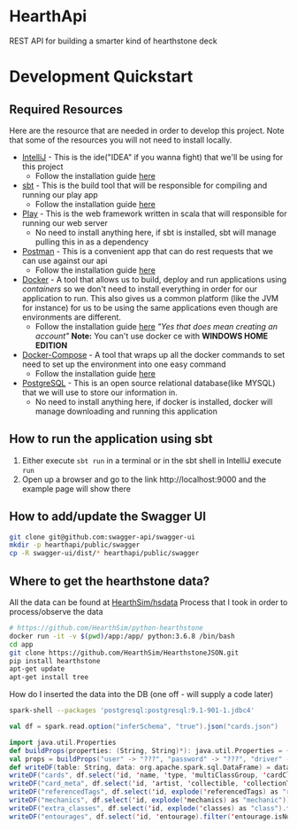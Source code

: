 # HearthApi
REST API for building a smarter kind of hearthstone deck

# Development Quickstart

## Required Resources
Here are the resource that are needed in order to develop this project. Note that some of the resources you will not need
to install locally.
* [IntelliJ](https://www.jetbrains.com/idea/) - This is the ide("IDEA" if you wanna fight) that we'll be using for this 
project
  * Follow the installation guide [here](https://www.jetbrains.com/idea/download/)
* [sbt](https://www.scala-sbt.org/) - This is the build tool that will be responsible for compiling and running our play 
app
   * Follow the installation guide [here](https://www.scala-sbt.org/release/docs/Setup.html)
* [Play](https://www.playframework.com/documentation/2.7.x/Home) - This is the web framework written in scala that will 
responsible for running our web server
   * No need to install anything here, if sbt is installed, sbt will manage pulling this in as a dependency
* [Postman](https://www.getpostman.com) - This is a convenient app that can do rest requests that we can use against our 
api
   * Follow the installation guide [here](https://www.getpostman.com/downloads/)
* [Docker](https://www.docker.com) - A tool that allows us to build, deploy and run applications using _containers_ so 
we don't need to install everything in order for our application to run. This also gives us a common platform (like the 
JVM for instance) for us to be using the same applications even though are environments are different.
   * Follow the installation guide [here](https://www.docker.com/get-started) _"Yes that does mean creating an account"_
   **Note:** You can't use docker ce with **WINDOWS HOME EDITION**
* [Docker-Compose](https://docs.docker.com/compose/compose-file/) - A tool that wraps up all the docker commands to set 
need to set up the environment into one easy command
  * Follow the installation guide [here](https://docs.docker.com/compose/install/)
* [PostgreSQL](https://www.postgresql.org) - This is an open source relational database(like MYSQL) that we will use to 
store our information in.
   * No need to install anything here, if docker is installed, docker will manage downloading and running this 
     application
 
## How to run the application using sbt
1. Either execute `sbt run` in a terminal or in the sbt shell in IntelliJ execute `run`
1. Open up a browser and go to the link http://localhost:9000 and the example page will show there

## How to add/update the Swagger UI
```bash
git clone git@github.com:swagger-api/swagger-ui
mkdir -p hearthapi/public/swagger
cp -R swagger-ui/dist/* hearthapi/public/swagger
```
    
## Where to get the hearthstone data?
All the data can be found at [HearthSim/hsdata](https://github.com/HearthSim/hsdata)
Process that I took in order to process/observe the data
```bash
# https://github.com/HearthSim/python-hearthstone
docker run -it -v $(pwd)/app:/app/ python:3.6.8 /bin/bash
cd app
git clone https://github.com/HearthSim/HearthstoneJSON.git
pip install hearthstone
apt-get update
apt-get install tree
```
How do I inserted the data into the DB (one off - will supply a code later)
```bash
spark-shell --packages 'postgresql:postgresql:9.1-901-1.jdbc4'
```
```scala
val df = spark.read.option("inferSchema", "true").json("cards.json")

import java.util.Properties
def buildProps(properties: (String, String)*): java.util.Properties = { val jProps = new java.util.Properties(); properties.foreach{case (key, value) => jProps.put(key, value)}; jProps }
val props = buildProps("user" -> "???", "password" -> "???", "driver" -> "org.postgresql.Driver")
def writeDF(table: String, data: org.apache.spark.sql.DataFrame) = data.write.jdbc("jdbc:postgresql://???:5432/hearth-api", table, props)
writeDF("cards", df.select('id, 'name, 'type, 'multiClassGroup, 'cardClass, 'cost, 'overload, 'attack, 'health, 'armor, 'durability, 'spellDamage, 'questReward, 'rarity, 'set, 'text, 'flavor, 'hideStats))
writeDF("card_meta", df.select('id, 'artist, 'collectible, 'collectionText, 'elite, 'faction, 'howToEarn, 'howToEarnGolden, 'puzzleType, 'race, 'targetingArrowText))
writeDF("referencedTags", df.select('id, explode('referencedTags) as "referencedTag"))
writeDF("mechanics", df.select('id, explode('mechanics) as "mechanic"))
writeDF("extra_classes", df.select('id, explode('classes) as "class").filter('class.isNotNull))
writeDF("entourages", df.select('id, 'entourage).filter('entourage.isNotNull).select('id, explode('entourage) as "entourage"))
```